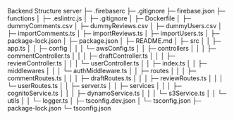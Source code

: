 Backend Structure
server
├─ .firebaserc
├─ .gitignore
├─ firebase.json
├─ functions
│  ├─ .eslintrc.js
│  ├─ .gitignore
│  ├─ Dockerfile
│  ├─ dummyComments.csv
│  ├─ dummyReviews.csv
│  ├─ dummyUsers.csv
│  ├─ importComments.ts
│  ├─ importReviews.ts
│  ├─ importUsers.ts
│  ├─ package-lock.json
│  ├─ package.json
│  ├─ README.md
│  ├─ src
│  │  ├─ app.ts
│  │  ├─ config
│  │  │  └─ awsConfig.ts
│  │  ├─ controllers
│  │  │  ├─ commentController.ts
│  │  │  ├─ draftController.ts
│  │  │  ├─ reviewController.ts
│  │  │  └─ userController.ts
│  │  ├─ index.ts
│  │  ├─ middlewares
│  │  │  └─ authMiddleware.ts
│  │  ├─ routes
│  │  │  ├─ commentRoutes.ts
│  │  │  ├─ draftRoutes.ts
│  │  │  ├─ reviewRoutes.ts
│  │  │  └─ userRoutes.ts
│  │  ├─ server.ts
│  │  ├─ services
│  │  │  ├─ cognitoService.ts
│  │  │  ├─ dynamoService.ts
│  │  │  └─ s3Service.ts
│  │  └─ utils
│  │     └─ logger.ts
│  ├─ tsconfig.dev.json
│  └─ tsconfig.json
├─ package-lock.json
└─ tsconfig.json

